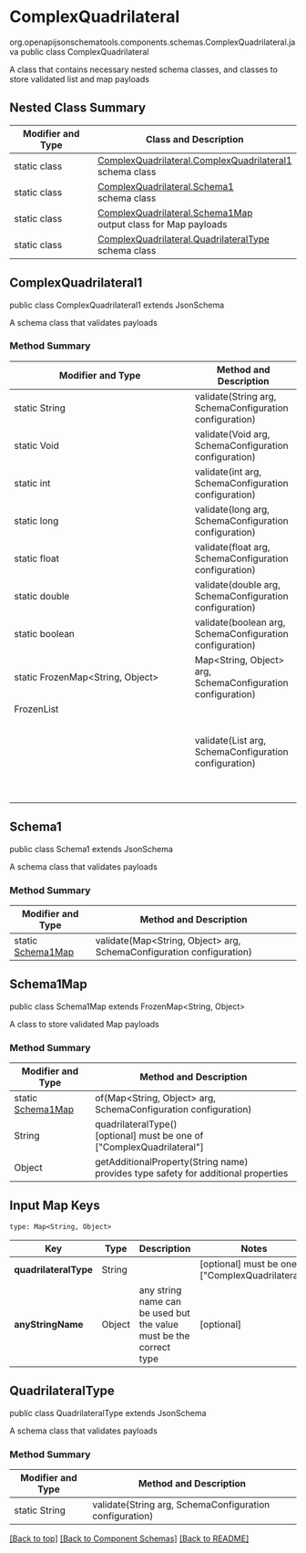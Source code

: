 # ComplexQuadrilateral
org.openapijsonschematools.components.schemas.ComplexQuadrilateral.java
public class ComplexQuadrilateral

A class that contains necessary nested schema classes, and classes to store validated list and map payloads

## Nested Class Summary
| Modifier and Type | Class and Description |
| ----------------- | ---------------------- |
| static class | [ComplexQuadrilateral.ComplexQuadrilateral1](#complexquadrilateral1)<br> schema class |
| static class | [ComplexQuadrilateral.Schema1](#schema1)<br> schema class |
| static class | [ComplexQuadrilateral.Schema1Map](#schema1map)<br> output class for Map payloads |
| static class | [ComplexQuadrilateral.QuadrilateralType](#quadrilateraltype)<br> schema class |

## ComplexQuadrilateral1
public class ComplexQuadrilateral1
extends JsonSchema

A schema class that validates payloads

### Method Summary
| Modifier and Type | Method and Description |
| ----------------- | ---------------------- |
| static String | validate(String arg, SchemaConfiguration configuration) |
| static Void | validate(Void arg, SchemaConfiguration configuration) |
| static int | validate(int arg, SchemaConfiguration configuration) |
| static long | validate(long arg, SchemaConfiguration configuration) |
| static float | validate(float arg, SchemaConfiguration configuration) |
| static double | validate(double arg, SchemaConfiguration configuration) |
| static boolean | validate(boolean arg, SchemaConfiguration configuration) |
| static FrozenMap<String, Object> | Map<String, Object> arg, SchemaConfiguration configuration) |
| FrozenList<Object> | validate(List<Object> arg, SchemaConfiguration configuration) |

## Schema1
public class Schema1
extends JsonSchema

A schema class that validates payloads

### Method Summary
| Modifier and Type | Method and Description |
| ----------------- | ---------------------- |
| static [Schema1Map](#schema1map) | validate(Map<String, Object> arg, SchemaConfiguration configuration) |

## Schema1Map
public class Schema1Map
extends FrozenMap<String, Object>

A class to store validated Map payloads

### Method Summary
| Modifier and Type | Method and Description |
| ----------------- | ---------------------- |
| static [Schema1Map](#schema1map) | of(Map<String, Object> arg, SchemaConfiguration configuration) |
| String | quadrilateralType()<br>[optional] must be one of ["ComplexQuadrilateral"] |
| Object | getAdditionalProperty(String name)<br>provides type safety for additional properties |

## Input Map Keys
```
type: Map<String, Object>
```
Key | Type |  Description | Notes
------------ | ------------- | ------------- | -------------
**quadrilateralType** | String |  | [optional] must be one of ["ComplexQuadrilateral"]
**anyStringName** | Object | any string name can be used but the value must be the correct type | [optional]

## QuadrilateralType
public class QuadrilateralType
extends JsonSchema

A schema class that validates payloads

### Method Summary
| Modifier and Type | Method and Description |
| ----------------- | ---------------------- |
| static String | validate(String arg, SchemaConfiguration configuration) |

[[Back to top]](#top) [[Back to Component Schemas]](../../../README.md#Component-Schemas) [[Back to README]](../../../README.md)
